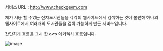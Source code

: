서비스 URL : http://www.checkgeom.com


<p>제가 사용 할 수있는 전자도서관들을 각각의 웹사이트에서 검색하는 것이 불편해 하나의 웹사이트에서 
여러개의 도서관들을 검색 가능하게 만든 서비스입니다.
</p>
  






<p> 간단하게 흐름을 표시 한 aws 아키텍처 흐름입니다. </p>

![image](https://github.com/user-attachments/assets/cdc2aac3-540f-4dae-ae58-af76af5a8335)


